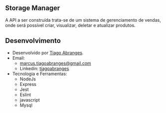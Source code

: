 ## Storage Manager
A API a ser construída trata-se de um sistema de gerenciamento de vendas, onde será possível criar, visualizar, deletar e atualizar produtos.

## Desenvolvimento
 - Desenvolvido por <a href="https://www.linkedin.com/in/tiagoabranges/" target="_blank">Tiago Abranges</a>.
 - Email:
   - marcus.tiagoabranges@gmail.com
   - Linkedin: <a href="https://www.linkedin.com/in/tiagoabranges/" target="_blank">tiagoabranges</a>
 - Tecnologia e Ferramentas:
   - NodeJs
   - Express
   - Jest
   - Eslint
   - javascript
   - Mysql
